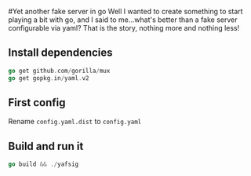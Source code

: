 #Yet another fake server in go
Well I wanted to create something to start playing a bit with go, and I said to me...what's better than a fake server configurable via yaml? That is the story, nothing more and nothing less!

## Install dependencies
```go
go get github.com/gorilla/mux
go get gopkg.in/yaml.v2
```

## First config
Rename `config.yaml.dist` to `config.yaml`

## Build and run it
```go
go build && ./yafsig
```